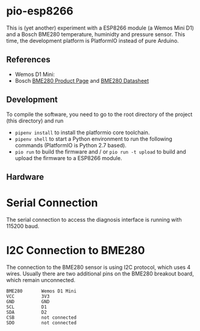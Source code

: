 # pio-esp8266

This is (yet another) experiment with a ESP8266 module (a Wemos Mini D1) and a
Bosch BME280 temperature, huminidty and pressure sensor. This time, the
development platform is PlatformIO instead of pure Arduino.

## References

* Wemos D1 Mini: 
* Bosch [BME280 Product Page] and [BME280 Datasheet]


## Development

To compile the software, you need to go to the root directory of the project
(this directory) and run

* `pipenv install` to install the platformio core toolchain.
* `pipenv shell` to start a Python environment to run the following commands
  (PlatformIO is Python 2.7 based).
* `pio run` to build the firmware and / or `pio run -t upload` to build and
  upload the firmware to a ESP8266 module.
  
  
## Hardware

# Serial Connection

The serial connection to access the diagnosis interface is running with 115200 
baud. 

# I2C Connection to BME280

The connection to the BME280 sensor is using I2C protocol, which uses 4
wires. Usually there are two additional pins on the BME280 breakout board, which
remain unconnected. 

```text
BME280       Wemos D1 Mini
VCC          3V3
GND          GND
SCL          D1
SDA          D2
CSB          not connected
SDO          not connected
```


[BME280 Product Page]: https://www.bosch-sensortec.com/bst/products/all_products/bme280
[BME280 Datasheet]: https://ae-bst.resource.bosch.com/media/_tech/media/datasheets/BST-BME280_DS002.pdf
